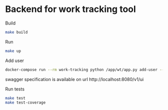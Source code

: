 # Backend for work tracking tool

Build

```bash
make build
```

Run
```bash
make up
```

Add user
```bash
docker-compose run --rm work-tracking python /app/wt/app.py add-user --username=username --password=password
```

swagger specification is available on url http://localhost:8080/v1/ui


Run tests
```bash
make test
make test-coverage
```
